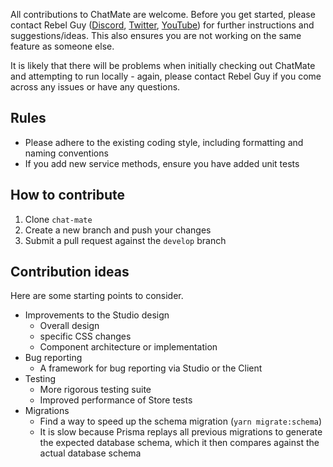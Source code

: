 All contributions to ChatMate are welcome. Before you get started, please contact Rebel Guy ([Discord](https://discord.gg/2AtFv8XzAR), [Twitter](https://twitter.com/Rebel_GuyMC), [YouTube](https://youtube.com/@Rebel_Guy)) for further instructions and suggestions/ideas. This also ensures you are not working on the same feature as someone else.

It is likely that there will be problems when initially checking out ChatMate and attempting to run locally - again, please contact Rebel Guy if you come across any issues or have any questions.

## Rules
- Please adhere to the existing coding style, including formatting and naming conventions
- If you add new service methods, ensure you have added unit tests

## How to contribute
1. Clone `chat-mate`
2. Create a new branch and push your changes
3. Submit a pull request against the `develop` branch

## Contribution ideas
Here are some starting points to consider.
- Improvements to the Studio design
  - Overall design
  - specific CSS changes
  - Component architecture or implementation
- Bug reporting
  - A framework for bug reporting via Studio or the Client
- Testing
  - More rigorous testing suite
  - Improved performance of Store tests
- Migrations
  - Find a way to speed up the schema migration (`yarn migrate:schema`)
  - It is slow because Prisma replays all previous migrations to generate the expected database schema, which it then compares against the actual database schema

